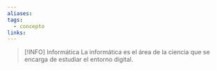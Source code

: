 ```yaml
---
aliases: 
tags:
  - concepto
links:
---
```

>[!INFO] Informática
>La informática es el área de la ciencia que se encarga de estudiar el entorno digital.

